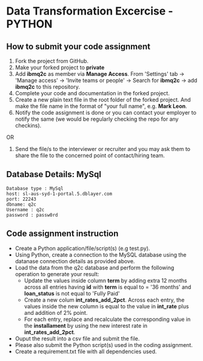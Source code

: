 # Data Transformation Excercise - PYTHON

## How to submit your code assignment

1. Fork the project from GitHub.
2. Make your forked project to **private** 
3. Add **ibmq2c** as member via **Manage Access**. From 'Settings' tab -> 'Manage access' -> 'Invite teams or people' -> Search for **ibmq2c** -> add  **ibmq2c** to this repository.
4. Complete your code and documentation in the forked project.
5. Create a new plain text file in the root folder of the forked project. And make the file name in the format of "your full name", e.g. **Mark Leon**.
6. Notify the code assignment is done or you can contact your employer to notify the same (we would be regularly checking the repo for any checkins).

OR

1. Send the file/s to the interviewer or recruiter and you may ask them to share the file to the concerned point of contact/hiring team. 

## Database Details: MySql
```
Database type : MySql
host: sl-aus-syd-1-portal.5.dblayer.com
port: 22243
dbname: q2c
Username : q2c
password : passw0rd
```

## Code assignment instruction
* Create a Python application/file/script(s) (e.g test.py).
* Using Python, create a connection to the MySQL database using the datanase connection details as provided above.
* Load the data from the q2c database and perform the following operation to generate your result:
  * Update the values inside column **term** by adding extra 12 months across all entries having **id** with **term** is equal to = '36 months' and **loan_status** is not equal to 'Fully Paid'
  * Create a new colum **int_rates_add_2pct**. Across each entry, the values inside the new column is equal to the value in **int_rate** plus and addition of 2% point.
  * For each entry, replace and recalculate the corresponding value in the **installament** by using the new interest rate in **int_rates_add_2pct**.
* Ouput the result into a csv file and submit the file.
* Please also submit the Python script(s) used in the coding assignment. 
* Create a requirement.txt file with all dependencies used. 
